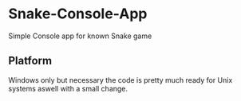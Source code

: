 # Snake-Console-App
Simple Console app for known Snake game

## Platform
Windows only but necessary the code is pretty much ready for Unix systems aswell with a small change.
